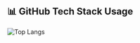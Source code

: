 ## 📊 GitHub Tech Stack Usage

![Top Langs](https://github-readme-stats.vercel.app/api/top-langs/?username=ferrypradana07&layout=compact&langs_count=10&theme=tokyonight)
